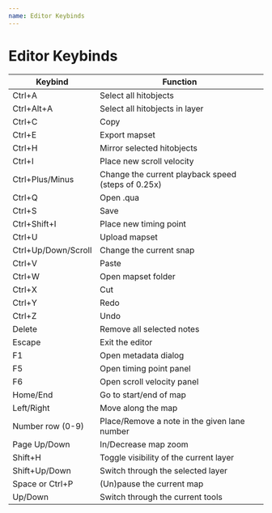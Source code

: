 ```yaml
---
name: Editor Keybinds
---
```


# Editor Keybinds

| Keybind             | Function                                           |
| ------------------- | -------------------------------------------------- |
| Ctrl+A              | Select all hitobjects                              |
| Ctrl+Alt+A          | Select all hitobjects in layer                     |
| Ctrl+C              | Copy                                               |
| Ctrl+E              | Export mapset                                      |
| Ctrl+H              | Mirror selected hitobjects                         |
| Ctrl+I              | Place new scroll velocity                          |
| Ctrl+Plus/Minus     | Change the current playback speed (steps of 0.25x) |
| Ctrl+Q              | Open .qua                                          |
| Ctrl+S              | Save                                               |
| Ctrl+Shift+I        | Place new timing point                             |
| Ctrl+U              | Upload mapset                                      |
| Ctrl+Up/Down/Scroll | Change the current snap                            |
| Ctrl+V              | Paste                                              |
| Ctrl+W              | Open mapset folder                                 |
| Ctrl+X              | Cut                                                |
| Ctrl+Y              | Redo                                               |
| Ctrl+Z              | Undo                                               |
| Delete              | Remove all selected notes                          |
| Escape              | Exit the editor                                    |
| F1                  | Open metadata dialog                               |
| F5                  | Open timing point panel                            |
| F6                  | Open scroll velocity panel                         |
| Home/End            | Go to start/end of map                             |
| Left/Right          | Move along the map                                 |
| Number row (0-9)    | Place/Remove a note in the given lane number       |
| Page Up/Down        | In/Decrease map zoom                               |
| Shift+H             | Toggle visibility of the current layer             |
| Shift+Up/Down       | Switch through the selected layer                  |
| Space or Ctrl+P     | (Un)pause the current map                          |
| Up/Down             | Switch through the current tools                   |
